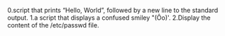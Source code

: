0.script that prints “Hello, World”, followed by a new line to the standard output.
1.a script that displays a confused smiley "(Ôo)'.
2.Display the content of the /etc/passwd file.

